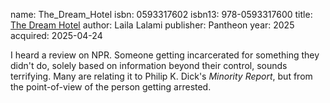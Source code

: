 name: The_Dream_Hotel
isbn: 0593317602
isbn13: 978-0593317600
title: [The Dream Hotel](https://a.co/d/i5S80MZ)
author: Laila Lalami
publisher: Pantheon
year: 2025
acquired: 2025-04-24

I heard a review on NPR.  Someone getting incarcerated for something they didn't
do, solely based on information beyond their control, sounds terrifying.  Many
are relating it to Philip K. Dick's _Minority Report_, but from the
point-of-view of the person getting arrested.
